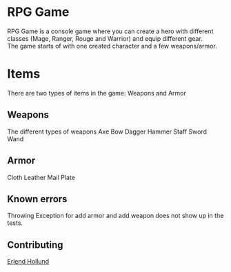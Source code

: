 # RPG Game

RPG Game is a console game where you can create a hero with different classes (Mage, Ranger, Rouge and Warrior) and equip different gear.  
The game starts of with one created character and a few weapons/armor.

# Items
There are two types of items in the game: Weapons and Armor

## Weapons
The different types of weapons
  Axe
  Bow 
  Dagger
  Hammer
  Staff
  Sword
  Wand
  
## Armor
  Cloth
  Leather
  Mail
  Plate


## Known errors
Throwing Exception for add armor and add weapon does not show up in the tests.


## Contributing
[Erlend Hollund](https://github.com/holdude)

